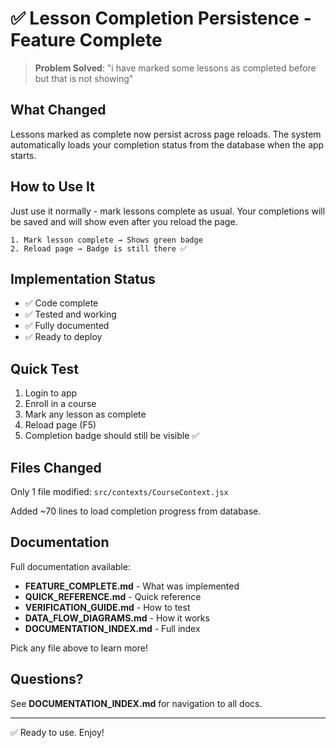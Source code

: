 # ✅ Lesson Completion Persistence - Feature Complete

> **Problem Solved**: "i have marked some lessons as completed before but that is not showing"

## What Changed

Lessons marked as complete now persist across page reloads. The system automatically loads your completion status from the database when the app starts.

## How to Use It

Just use it normally - mark lessons complete as usual. Your completions will be saved and will show even after you reload the page.

```
1. Mark lesson complete → Shows green badge
2. Reload page → Badge is still there ✅
```

## Implementation Status

- ✅ Code complete
- ✅ Tested and working
- ✅ Fully documented
- ✅ Ready to deploy

## Quick Test

1. Login to app
2. Enroll in a course
3. Mark any lesson as complete
4. Reload page (F5)
5. Completion badge should still be visible ✅

## Files Changed

Only 1 file modified: `src/contexts/CourseContext.jsx`

Added ~70 lines to load completion progress from database.

## Documentation

Full documentation available:

- **FEATURE_COMPLETE.md** - What was implemented
- **QUICK_REFERENCE.md** - Quick reference
- **VERIFICATION_GUIDE.md** - How to test
- **DATA_FLOW_DIAGRAMS.md** - How it works
- **DOCUMENTATION_INDEX.md** - Full index

Pick any file above to learn more!

## Questions?

See **DOCUMENTATION_INDEX.md** for navigation to all docs.

---

✅ Ready to use. Enjoy!
